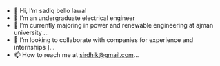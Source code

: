 - 👋 Hi, I’m sadiq bello lawal
- 👀 I’m an undergraduate electrical engineer
- 🌱 I’m currently majoring in power and renewable engineering at ajman university ...
- 💞️ I’m looking to collaborate with companies for experience and internships ]...
- 📫 How to reach me  at sirdhik@gmail.com...

<!---
sadiq-bl/sadiq-bl is a ✨ special ✨ repository because its `README.md` (this file) appears on your GitHub profile.
You can click the Preview link to take a look at your changes.
--->
